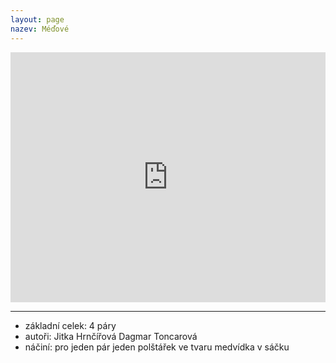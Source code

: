 ```yaml
---
layout: page
nazev: Méďové
---
```


<iframe width="100%" height="400" src="https://www.youtube.com/embed/t1yHUFbVboM" frameborder="0" allowfullscreen></iframe>

---

* základní celek: 4 páry
* autoři: Jitka Hrnčířová Dagmar Toncarová
* náčiní: pro jeden pár jeden polštářek ve tvaru medvídka v sáčku
